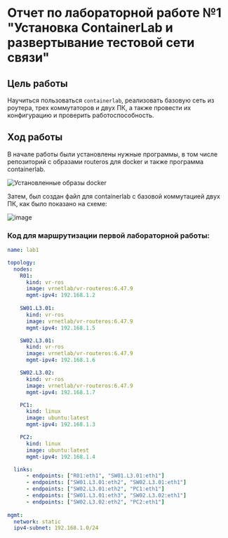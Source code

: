# Отчет по лабораторной работе №1 "Установка ContainerLab и развертывание тестовой сети связи"

## Цель работы

Научиться пользоваться ```containerlab```, реализовать базовую сеть из роутера, трех коммутаторов и двух ПК, а также провести их конфигурацию и проверить работоспособность.

## Ход работы

В начале работы были установлены нужные программы, в том числе репозиторий с образами routeros для docker и также программа containerlab.

![Установленные образы docker](https://github.com/crawlic-stud/intro-to-routing-itmo-2023/assets/71011093/47685b26-5ca2-41e1-834e-3e825e3096ab)

Затем, был создан файл для containerlab с базовой коммутацией двух ПК, как было показано на схеме:

![image](https://github.com/crawlic-stud/intro-to-routing-itmo-2023/assets/71011093/bf45b12f-b333-4e00-9745-a95269a1c545)

### Код для маршрутизации первой лабораторной работы:

```yml
name: lab1

topology:
  nodes:
    R01:
      kind: vr-ros
      image: vrnetlab/vr-routeros:6.47.9
      mgmt-ipv4: 192.168.1.2
      
    SW01.L3.01:
      kind: vr-ros
      image: vrnetlab/vr-routeros:6.47.9
      mgmt-ipv4: 192.168.1.5

    SW02.L3.01:
      kind: vr-ros
      image: vrnetlab/vr-routeros:6.47.9
      mgmt-ipv4: 192.168.1.6

    SW02.L3.02:
      kind: vr-ros
      image: vrnetlab/vr-routeros:6.47.9
      mgmt-ipv4: 192.168.1.7

    PC1:
      kind: linux
      image: ubuntu:latest
      mgmt-ipv4: 192.168.1.3

    PC2:
      kind: linux
      image: ubuntu:latest
      mgmt-ipv4: 192.168.1.4

  links:
      - endpoints: ["R01:eth1", "SW01.L3.01:eth1"]
      - endpoints: ["SW01.L3.01:eth2", "SW02.L3.01:eth1"]
      - endpoints: ["SW02.L3.01:eth2", "PC1:eth1"]
      - endpoints: ["SW01.L3.01:eth3", "SW02.L3.02:eth1"]
      - endpoints: ["SW02.L3.02:eth2", "PC2:eth1"]
      
mgmt:
  network: static
  ipv4-subnet: 192.168.1.0/24
```

